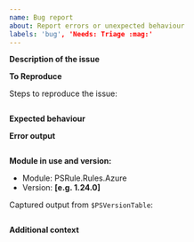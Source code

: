 ```yaml
---
name: Bug report
about: Report errors or unexpected behaviour
labels: 'bug', 'Needs: Triage :mag:'
---
```


**Description of the issue**

<!-- A clear and concise description of what the bug is. -->

**To Reproduce**

Steps to reproduce the issue:

```powershell

```

**Expected behaviour**

<!-- A clear and concise description of what you expected to happen. -->

**Error output**

<!-- Capture any error messages and or verbose messages with `-Verbose`. -->

```text

```

**Module in use and version:**

- Module: PSRule.Rules.Azure
- Version: **[e.g. 1.24.0]**

Captured output from `$PSVersionTable`:

```text

```

**Additional context**

<!-- Add any other context about the problem here. -->
